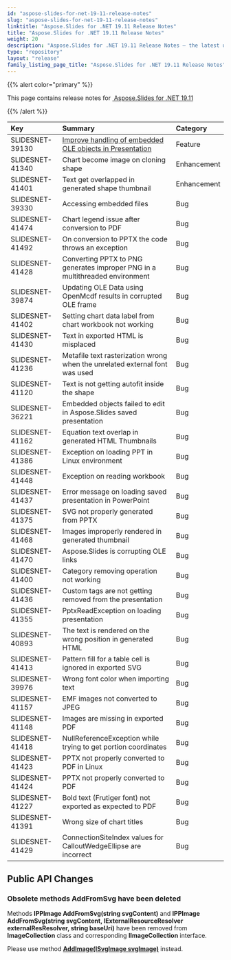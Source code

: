 ```yaml
---
id: "aspose-slides-for-net-19-11-release-notes"
slug: "aspose-slides-for-net-19-11-release-notes"
linktitle: "Aspose.Slides for .NET 19.11 Release Notes"
title: "Aspose.Slides for .NET 19.11 Release Notes"
weight: 20
description: "Aspose.Slides for .NET 19.11 Release Notes – the latest updates and fixes."
type: "repository"
layout: "release"
family_listing_page_title: "Aspose.Slides for .NET 19.11 Release Notes"
---
```


{{% alert color="primary" %}} 

This page contains release notes for [ Aspose.Slides for .NET 19.11](https://www.nuget.org/packages/Aspose.Slides.NET/)

{{% /alert %}} 

|**Key**|**Summary**|**Category**|
| :- | :- | :- |
|SLIDESNET-39130|[Improve handling of embedded OLE objects in Presentation](https://docs.aspose.com/slides/net/shape-manipulations/#shapemanipulations-extractembeddedfilesfromoleobject)|Feature|
|SLIDESNET-41340|Chart become image on cloning shape|Enhancement|
|SLIDESNET-41401|Text get overlapped in generated shape thumbnail|Enhancement|
|SLIDESNET-39330|Accessing embedded files|Bug|
|SLIDESNET-41474|Chart legend issue after conversion to PDF|Bug|
|SLIDESNET-41492|On conversion to PPTX the code throws an exception|Bug|
|SLIDESNET-41428|Converting PPTX to PNG generates improper PNG in a multithreaded environment|Bug|
|SLIDESNET-39874|Updating OLE Data using OpenMcdf results in corrupted OLE frame|Bug|
|SLIDESNET-41402|Setting chart data label from chart workbook not working|Bug|
|SLIDESNET-41430|Text in exported HTML is misplaced|Bug|
|SLIDESNET-41236|Metafile text rasterization wrong when the unrelated external font was used|Bug|
|SLIDESNET-41120|Text is not getting autofit inside the shape|Bug|
|SLIDESNET-36221|Embedded objects failed to edit in Aspose.Slides saved presentation|Bug|
|SLIDESNET-41162|Equation text overlap in generated HTML Thumbnails|Bug|
|SLIDESNET-41386|Exception on loading PPT in Linux environment|Bug|
|SLIDESNET-41448|Exception on reading workbook|Bug|
|SLIDESNET-41437|Error message on loading saved presentation in PowerPoint|Bug|
|SLIDESNET-41375|SVG not properly generated from PPTX|Bug|
|SLIDESNET-41468|Images improperly rendered in generated thumbnail|Bug|
|SLIDESNET-41470|Aspose.Slides is corrupting OLE links|Bug|
|SLIDESNET-41400|Category removing operation not working|Bug|
|SLIDESNET-41436|Custom tags are not getting removed from the presentation|Bug|
|SLIDESNET-41355|PptxReadException on loading presentation|Bug|
|SLIDESNET-40893|The text is rendered on the wrong position in generated HTML|Bug|
|SLIDESNET-41413|Pattern fill for a table cell is ignored in exported SVG|Bug|
|SLIDESNET-39976|Wrong font color when importing text|Bug|
|SLIDESNET-41157|EMF images not converted to JPEG|Bug|
|SLIDESNET-41148|Images are missing in exported PDF|Bug|
|SLIDESNET-41418|NullReferenceException while trying to get portion coordinates|Bug|
|SLIDESNET-41423|PPTX not properly converted to PDF in Linux|Bug|
|SLIDESNET-41424|PPTX not properly converted to PDF|Bug|
|SLIDESNET-41227|Bold text (Frutiger font) not exported as expected to PDF|Bug|
|SLIDESNET-41391|Wrong size of chart titles|Bug|
|SLIDESNET-41429|ConnectionSiteIndex values for CalloutWedgeEllipse are incorrect|Bug|
## **Public API Changes**
### **Obsolete methods AddFromSvg have been deleted**
Methods **IPPImage AddFromSvg(string svgContent)** and **IPPImage AddFromSvg(string svgContent, IExternalResourceResolver externalResResolver, string baseUri)** have been removed from **ImageCollection** class and corresponding **IImageCollection** interface.

Please use method [**AddImage(ISvgImage svgImage)**](https://reference.aspose.com/slides/net/aspose.slides.imagecollection/addimage/methods/1) instead.

